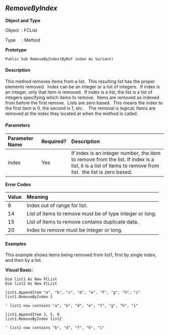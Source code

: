 _RemoveByIndex_
------------
**Object and Type**

Object  : FCList

Type     : Method

**Prototype**

```
Public Sub RemoveByIndex(ByRef index As Variant)
```

#### Description

This method removes items from a list.  This resulting list has the proper elements removed.  Index can be an integer or a list of integers.  If index is an integer, only that item is removed.  If index is a list, the list is a list of integers specifying which items to remove.  Items are removed as indexed from before the first remove.  Lists are zero based.  This means the index to the first item is 0, the second is 1, etc.    The removal is logical; Items are removed at the index they located at when the method is called.

#### Parameters

| Parameter Name | Required? | Description |
|:--- |:--- |:--- |
| index | Yes | If index is an integer number, the item to remove from the list. If index is a list, it is a list of items to remove from list.  the list is zero based. |

**Error Codes**

| Value | Meaning |
|:--- |:--- |
| 9 | Index out of range for list. |
| 14 | List of items to remove must be of type integer or long. |
| 15 | List of items to remove contains duplicate data. |
| 20 | Index to remove must be integer or long. |

#### Examples

This example shows items being removed from list1, first by single index, and then by a list.

**Visual Basic:**
```
Dim list1 As New FCList
Dim list2 As New FCList

list1.AppendItem "a", "b", "c", "d", "e", "f", "g", "h", "i"
list1.RemoveByIndex 2

' list1 now contains "a", "b", "d", "e", "f", "g", "h", "i"

list2.AppendItem 3, 5, 0
list1.RemoveByIndex list2

' list1 now contains "b", "d", "f", "h", "i"
```